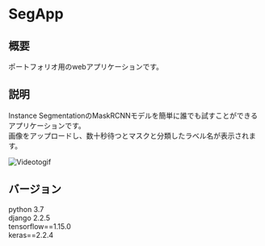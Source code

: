 # SegApp

## 概要
ポートフォリオ用のwebアプリケーションです。

## 説明
Instance SegmentationのMaskRCNNモデルを簡単に誰でも試すことができるアプリケーションです。<br>
画像をアップロードし、数十秒待つとマスクと分類したラベル名が表示されます。

![Videotogif](https://user-images.githubusercontent.com/83485205/139571539-f42e0d36-7c6b-43f8-bf1e-77420cad8989.gif)

## バージョン
python 3.7<br>
django 2.2.5<br>
tensorflow==1.15.0<br>
keras==2.2.4
